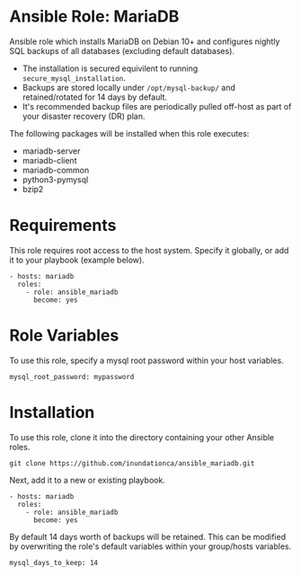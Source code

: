 # Ansible Role: MariaDB

Ansible role which installs MariaDB on Debian 10+ and configures nightly SQL backups of all databases (excluding default databases).

- The installation is secured equivilent to running ```secure_mysql_installation```. 
- Backups are stored locally under ```/opt/mysql-backup/``` and retained/rotated for 14 days by default.
- It's recommended backup files are periodically pulled off-host as part of your disaster recovery (DR) plan.

The following packages will be installed when this role executes:

- mariadb-server
- mariadb-client
- mariadb-common
- python3-pymysql
- bzip2

# Requirements

This role requires root access to the host system. Specify it globally, or add it to your playbook (example below).

```
- hosts: mariadb
  roles:
    - role: ansible_mariadb
      become: yes
```

# Role Variables

To use this role, specify a mysql root password within your host variables.

```
mysql_root_password: mypassword
```

# Installation

To use this role, clone it into the directory containing your other Ansible roles.

```
git clone https://github.com/inundationca/ansible_mariadb.git
```

Next, add it to a new or existing playbook.

```
- hosts: mariadb
  roles:
    - role: ansible_mariadb
      become: yes
```

By default 14 days worth of backups will be retained. This can be modified by overwriting the role's default variables within your group/hosts variables.

```
mysql_days_to_keep: 14
```

